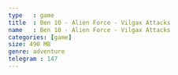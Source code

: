 ```yaml
---
type   : game
title  : Ben 10 - Alien Force - Vilgax Attacks
name   : Ben 10 - Alien Force - Vilgax Attacks
categories: [game]
size: 490 MB
genre: adventure
telegram : 147
---
```


